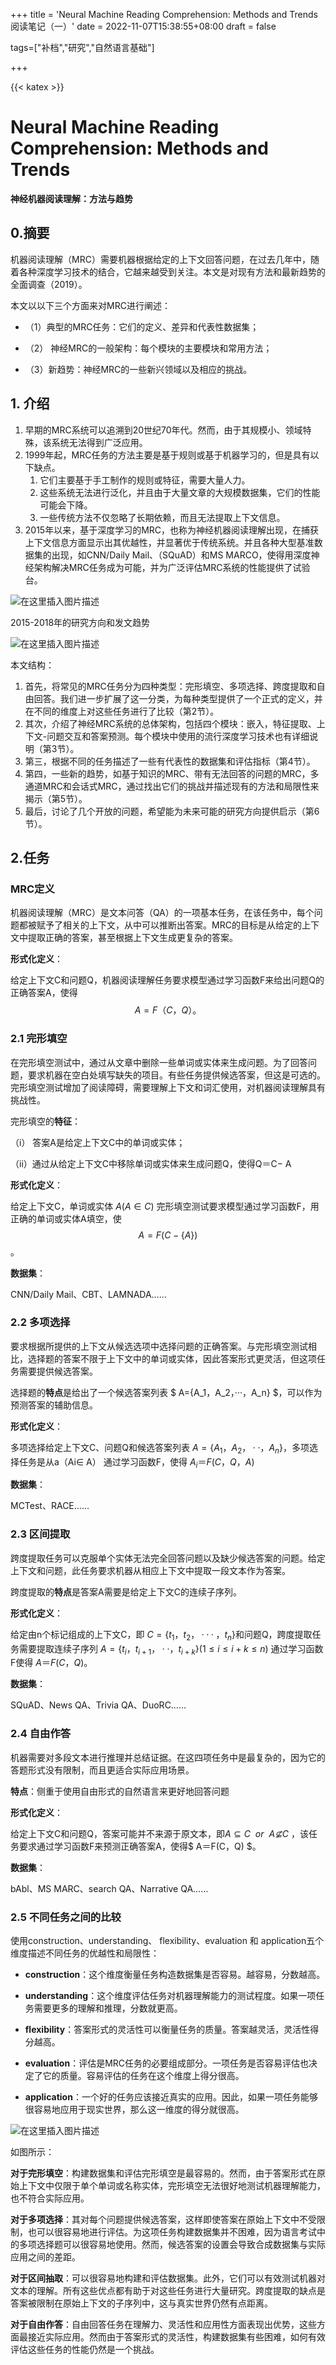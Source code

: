 +++
title = 'Neural Machine Reading Comprehension: Methods and Trends 阅读笔记（一）'
date = 2022-11-07T15:38:55+08:00
draft = false

tags=["补档","研究","自然语言基础"]

+++

{{< katex >}}

# Neural Machine Reading Comprehension: Methods and Trends

**神经机器阅读理解：方法与趋势**

## 0.摘要

机器阅读理解（MRC）需要机器根据给定的上下文回答问题，在过去几年中，随着各种深度学习技术的结合，它越来越受到关注。本文是对现有方法和最新趋势的全面调查（2019）。

本文以以下三个方面来对MRC进行阐述：

* （1）典型的MRC任务：它们的定义、差异和代表性数据集；

* （2） 神经MRC的一般架构：每个模块的主要模块和常用方法；

* （3）新趋势：神经MRC的一些新兴领域以及相应的挑战。

## 1. 介绍

1. 早期的MRC系统可以追溯到20世纪70年代。然而，由于其规模小、领域特殊，该系统无法得到广泛应用。
2. 1999年起，MRC任务的方法主要是基于规则或基于机器学习的，但是具有以下缺点。
   1. 它们主要基于手工制作的规则或特征，需要大量人力。
   2. 这些系统无法进行泛化，并且由于大量文章的大规模数据集，它们的性能可能会下降。
   3. 一些传统方法不仅忽略了长期依赖，而且无法提取上下文信息。
3. 2015年以来，基于深度学习的MRC，也称为神经机器阅读理解出现，在捕获上下文信息方面显示出其优越性，并显著优于传统系统。并且各种大型基准数据集的出现，如CNN/Daily Mail、（SQuAD）和MS MARCO，使得用深度神经架构解决MRC任务成为可能，并为广泛评估MRC系统的性能提供了试验台。

![在这里插入图片描述](pic/ed7d731e1035400ab95f3548f73929d0.png)

2015-2018年的研究方向和发文趋势

![在这里插入图片描述](pic/e3c4b56615fc4e9aafbf810d288713cb.png)

本文结构：				

1. 首先，将常见的MRC任务分为四种类型：完形填空、多项选择、跨度提取和自由回答。我们进一步扩展了这一分类，为每种类型提供了一个正式的定义，并在不同的维度上对这些任务进行了比较（第2节）。
2. 其次，介绍了神经MRC系统的总体架构，包括四个模块：嵌入，特征提取、上下文-问题交互和答案预测。每个模块中使用的流行深度学习技术也有详细说明（第3节）。
3. 第三，根据不同的任务描述了一些有代表性的数据集和评估指标（第4节）。
4. 第四，一些新的趋势，如基于知识的MRC、带有无法回答的问题的MRC，多通道MRC和会话式MRC，通过找出它们的挑战并描述现有的方法和局限性来揭示（第5节）。
5. 最后，讨论了几个开放的问题，希望能为未来可能的研究方向提供启示（第6节）。



## 2.任务

### MRC定义

机器阅读理解（MRC）是文本问答（QA）的一项基本任务，在该任务中，每个问题都被赋予了相关的上下文，从中可以推断出答案。MRC的目标是从给定的上下文中提取正确的答案，甚至根据上下文生成更复杂的答案。
	
**形式化定义**：

给定上下文C和问题Q，机器阅读理解任务要求模型通过学习函数F来给出问题Q的正确答案A，使得 $$ A=F（C，Q）。$$

### 2.1 完形填空

在完形填空测试中，通过从文章中删除一些单词或实体来生成问题。为了回答问题，要求机器在空白处填写缺失的项目。有些任务提供候选答案，但这是可选的。完形填空测试增加了阅读障碍，需要理解上下文和词汇使用，对机器阅读理解具有挑战性。

完形填空的**特征**：

（i） 答案A是给定上下文C中的单词或实体；

（ii）通过从给定上下文C中移除单词或实体来生成问题Q，使得Q＝C− A

**形式化定义**：

给定上下文C，单词或实体 $A(A∈C)$ 完形填空测试要求模型通过学习函数F，用正确的单词或实体A填空，使 $$ A=F(C− \{A\} )$$。

**数据集**：

CNN/Daily Mail、CBT、LAMNADA……

### 2.2 多项选择

要求根据所提供的上下文从候选选项中选择问题的正确答案。与完形填空测试相比，选择题的答案不限于上下文中的单词或实体，因此答案形式更灵活，但这项任务需要提供候选答案。

选择题的**特点**是给出了一个候选答案列表 $ A=\{A_1，A_2，···，A_n\} $，可以作为预测答案的辅助信息。

**形式化定义**：

多项选择给定上下文C、问题Q和候选答案列表 $A=\{A_1，A_2，··，A_n\}$，多项选择任务是从a（Ai∈ A） 通过学习函数F，使得 $A_i＝F(C，Q，A)$

**数据集**：

MCTest、RACE……

### 2.3 区间提取

跨度提取任务可以克服单个实体无法完全回答问题以及缺少候选答案的问题。给定上下文和问题，此任务要求机器从相应上下文中提取一段文本作为答案。

跨度提取的**特点**是答案A需要是给定上下文C的连续子序列。

**形式化定义**：

给定由n个标记组成的上下文C，即 $C=\{t_1，t_2，···，t_n\}$和问题Q，跨度提取任务需要提取连续子序列 $A=\{t_i，t_{i+1}，··，t_{i+k}\}(1≤ i≤ i+k≤ n)$ 通过学习函数F使得 $A＝F(C，Q)$。

**数据集**：

SQuAD、News QA、Trivia QA、DuoRC……

### 2.4 自由作答

机器需要对多段文本进行推理并总结证据。在这四项任务中是最复杂的，因为它的答题形式没有限制，而且更适合实际应用场景。

**特点**：侧重于使用自由形式的自然语言来更好地回答问题

**形式化定义**：

给定上下文C和问题Q，答案可能并不来源于原文本，即$A⊆ C ~~or~~A \not⊆ C$ ，该任务要求通过学习函数F来预测正确答案A，使得$  A＝F(C，Q) $。

**数据集**：

bAbl、MS MARC、search QA、Narrative QA……

### 2.5 不同任务之间的比较

使用construction、understanding、 flexibility、evaluation 和 application五个维度描述不同任务的优越性和局限性：

- **construction**：这个维度衡量任务构造数据集是否容易。越容易，分数越高。

- **understanding**：这个维度评估任务对机器理解能力的测试程度。如果一项任务需要更多的理解和推理，分数就更高。

- **flexibility**：答案形式的灵活性可以衡量任务的质量。答案越灵活，灵活性得分越高。

- **evaluation**：评估是MRC任务的必要组成部分。一项任务是否容易评估也决定了它的质量。容易评估的任务在这个维度上得分很高。

- **application**：一个好的任务应该接近真实的应用。因此，如果一项任务能够很容易地应用于现实世界，那么这一维度的得分就很高。

![在这里插入图片描述](pic/9fbc3cb6f7d1455a89180239283c907b.png)

如图所示：

**对于完形填空**：构建数据集和评估完形填空是最容易的。然而，由于答案形式在原始上下文中仅限于单个单词或名称实体，完形填空无法很好地测试机器理解能力，也不符合实际应用。

**对于多项选择**：其对每个问题提供候选答案，这样即使答案在原始上下文中不受限制，也可以很容易地进行评估。为这项任务构建数据集并不困难，因为语言考试中的多项选择题可以很容易地使用。然而，候选答案的设置会导致合成数据集与实际应用之间的差距。

**对于区间抽取**：可以很容易地构建和评估数据集。此外，它们可以有效测试机器对文本的理解。所有这些优点都有助于对这些任务进行大量研究。跨度提取的缺点是答案被限制在原始上下文的子序列中，这与真实世界仍然有点距离。

**对于自由作答**：自由回答任务在理解力、灵活性和应用性方面表现出优势，这些方面最接近实际应用。然而由于答案形式的灵活性，构建数据集有些困难，如何有效评估这些任务的性能仍然是一个挑战。
